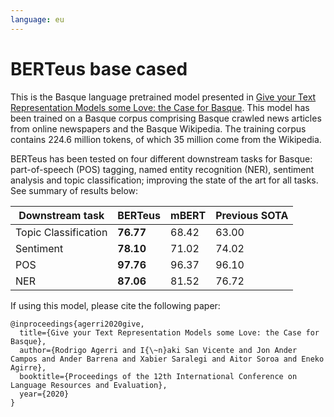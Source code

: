 ```yaml
---
language: eu
---
```


# BERTeus base cased

This is the Basque language pretrained model presented in [Give your Text Representation Models some Love: the Case for Basque](https://arxiv.org/pdf/2004.00033.pdf). This model has been trained on a Basque corpus comprising Basque crawled news articles from online newspapers and the Basque Wikipedia. The training corpus contains 224.6 million tokens, of which 35 million come from the Wikipedia.

BERTeus has been tested on four different downstream tasks for Basque: part-of-speech (POS) tagging, named entity recognition (NER), sentiment analysis and topic classification; improving the state of the art for all tasks. See summary of results below:


| Downstream task | BERTeus | mBERT | Previous SOTA |
| --------------- | ------- | ------| ------------- |
| Topic Classification	  | **76.77**   | 68.42 | 63.00 	    |
| Sentiment    	  | **78.10**   | 71.02 | 74.02 	    |
| POS   	  | **97.76**   | 96.37 | 96.10 	    |
| NER    	  | **87.06**   | 81.52 | 76.72 	    |


If using this model, please cite the following paper:
```
@inproceedings{agerri2020give,
  title={Give your Text Representation Models some Love: the Case for Basque},
  author={Rodrigo Agerri and I{\~n}aki San Vicente and Jon Ander Campos and Ander Barrena and Xabier Saralegi and Aitor Soroa and Eneko Agirre},
  booktitle={Proceedings of the 12th International Conference on Language Resources and Evaluation},
  year={2020}
}
```

